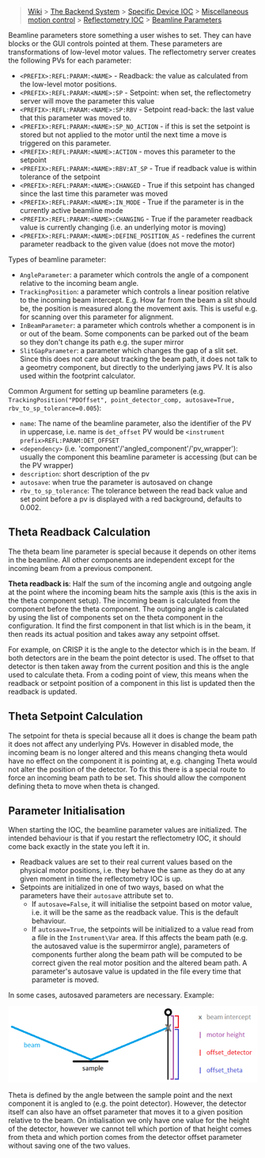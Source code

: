 > [Wiki](Home) > [The Backend System](The-Backend-System) > [Specific Device IOC](Specific-Device-IOC) > [Miscellaneous motion control](Miscellaneous-Motion-Control) > [Reflectometry IOC](Reflectometry-IOC) > [Beamline Parameters](Reflectometry-Beamline-Parameters)

Beamline parameters store something a user wishes to set. They can have blocks or the GUI controls pointed at them. These parameters are transformations of low-level motor values. The reflectometry server creates the following PVs for each parameter:

- `<PREFIX>:REFL:PARAM:<NAME>` - Readback: the value as calculated from the low-level motor positions.
- `<PREFIX>:REFL:PARAM:<NAME>:SP` - Setpoint: when set, the reflectometry server will move the parameter this value
- `<PREFIX>:REFL:PARAM:<NAME>:SP:RBV` - Setpoint read-back: the last value that this parameter was moved to.
- `<PREFIX>:REFL:PARAM:<NAME>:SP_NO_ACTION` - if this is set the setpoint is stored but not applied to the motor until the next time a move is triggered on this parameter.
- `<PREFIX>:REFL:PARAM:<NAME>:ACTION` - moves this parameter to the setpoint
- `<PREFIX>:REFL:PARAM:<NAME>:RBV:AT_SP` - True if readback value is within tolerance of the setpoint
- `<PREFIX>:REFL:PARAM:<NAME>:CHANGED` - True if this setpoint has changed since the last time this parameter was moved
- `<PREFIX>:REFL:PARAM:<NAME>:IN_MODE` - True if the parameter is in the currently active beamline mode
- `<PREFIX>:REFL:PARAM:<NAME>:CHANGING` - True if the parameter readback value is currently changing (i.e. an underlying motor is moving)
- `<PREFIX>:REFL:PARAM:<NAME>:DEFINE_POSITION_AS` - redefines the current parameter readback to the given value (does not move the motor)

Types of beamline parameter:

- `AngleParameter`: a parameter which controls the angle of a component relative to the incoming beam angle.
- `TrackingPosition`: a parameter which controls a linear position relative to the incoming beam intercept. E.g. How far from the beam a slit should be, the position is measured along the movement axis. This is useful e.g. for scanning over this parameter for alignment.
- `InBeamParameter`: a parameter which controls whether a component is in or out of the beam. Some components can be parked out of the beam so they don't change its path e.g. the super mirror
- `SlitGapParameter`: a parameter which changes the gap of a slit set. Since this does not care about tracking the beam path, it does not talk to a geometry component, but directly to the underlying jaws PV. It is also used within the footprint calculator.

Common Argument for setting up beamline parameters (e.g. `TrackingPosition("PDOffset", point_detector_comp, autosave=True, rbv_to_sp_tolerance=0.005`):

- `name`: The name of the beamline parameter, also the identifier of the PV in uppercase, i.e. name is `det_offset` PV would be `<instrument prefix>REFL:PARAM:DET_OFFSET`
- `<dependency>` (i.e. 'component'/'angled_component'/'pv_wrapper'): usually the component this beamline parameter is accessing (but can be the PV wrapper)
- `description`: short description of the pv
- `autosave`: when true the parameter is autosaved on change
- `rbv_to_sp_tolerance`: The tolerance between the read back value and set point before a pv is displayed with a red background, defaults to 0.002.

## Theta Readback Calculation

The theta beam line parameter is special because it depends on other items in the beamline. All other components are independent except for the incoming beam from a previous component. 

**Theta readback is**: Half the sum of the incoming angle and outgoing angle at the point where the incoming beam hits the sample axis (this is the axis in the theta component setup). The incoming beam is calculated from the component before the theta component. The outgoing angle is calculated by using the list of components set on the theta component in the configuration. It find the first component in that list which is in the beam, it then reads its actual position and takes away any setpoint offset.

For example, on CRISP it is the angle to the detector which is in the beam. If both detectors are in the beam the point detector is used. The offset to that detector is then taken away from the current position and this is the angle used to calculate theta. From a coding point of view, this means when the readback or setpoint position of a component in this list is updated then the readback is updated.


## Theta Setpoint Calculation

The setpoint for theta is special because all it does is change the beam path it does not affect any underlying PVs. However in disabled mode, the incoming beam is no longer altered and this means changing theta would have no effect on the component it is pointing at, e.g. changing Theta would not alter the position of the detector. To fix this there is a special route to force an incoming beam path to be set. This should allow the component defining theta to move when theta is changed.


## Parameter Initialisation

When starting the IOC, the beamline parameter values are initialized. The intended behaviour is that if you restart the reflectometry IOC, it should come back exactly in the state you left it in.

- Readback values are set to their real current values based on the physical motor positions, i.e. they behave the same as they do at any given moment in time the reflectometry IOC is up.
- Setpoints are initialized in one of two ways, based on what the parameters have their `autosave` attribute set to.
   - If `autosave=False`, it will initialise the setpoint based on motor value, i.e. it will be the same as the readback value. This is the default behaviour.
   - If `autosave=True`, the setpoints will be initialized to a value read from a file in the `Instrument\Var` area. If this affects the beam path (e.g. the autosaved value is the supermirror angle), parameters of components further along the beam path will be computed to be correct given the real motor position and the altered beam path. A parameter's autosave value is updated in the file every time that parameter is moved.

In some cases, autosaved parameters are necessary. Example:

![Init Theta](reflectometers/sp_inits.png)

Theta is defined by the angle between the sample point and the next component it is angled to (e.g. the point detector). However, the detector itself can also have an offset parameter that moves it to a given position relative to the beam. On intialisation we only have one value for the height of the detector, however we cannot tell which portion of that height comes from theta and which portion comes from the detector offset parameter without saving one of the two values.
